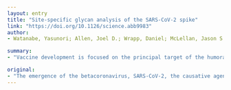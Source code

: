 ```yaml
---
layout: entry
title: "Site-specific glycan analysis of the SARS-CoV-2 spike"
link: "https://doi.org/10.1126/science.abb9983"
author:
- Watanabe, Yasunori; Allen, Joel D.; Wrapp, Daniel; McLellan, Jason S.; Crispin, Max

summary:
- "Vaccine development is focused on the principal target of the humoral immune response, the spike (S) glycoprotein. SARS-CoV-2 S gene encodes 22 N-linked glycan sequons per protomer. This is a site-specific mass spectrometric approach. We show how the gens on a recombinant viral spike differ from typical host. The emergence of the betacoronavirus, COVID-19, represents a significant threat to global human health is focusing on the main target of a viral response, which mediates cell entry and membrane fusion."

original:
- "The emergence of the betacoronavirus, SARS-CoV-2, the causative agent of COVID-19, represents a significant threat to global human health. Vaccine development is focused on the principal target of the humoral immune response, the spike (S) glycoprotein, which mediates cell entry and membrane fusion. SARS-CoV-2 S gene encodes 22 N-linked glycan sequons per protomer, which likely play a role in protein folding and immune evasion. Here, using a site-specific mass spectrometric approach, we reveal the glycan structures on a recombinant SARS-CoV-2 S immunogen. This analysis enables mapping of the glycan-processing states across the trimeric viral spike. We show how SARS-CoV-2 S glycans differ from typical host glycan processing, which may have implications in viral pathobiology and vaccine design."
---
```


